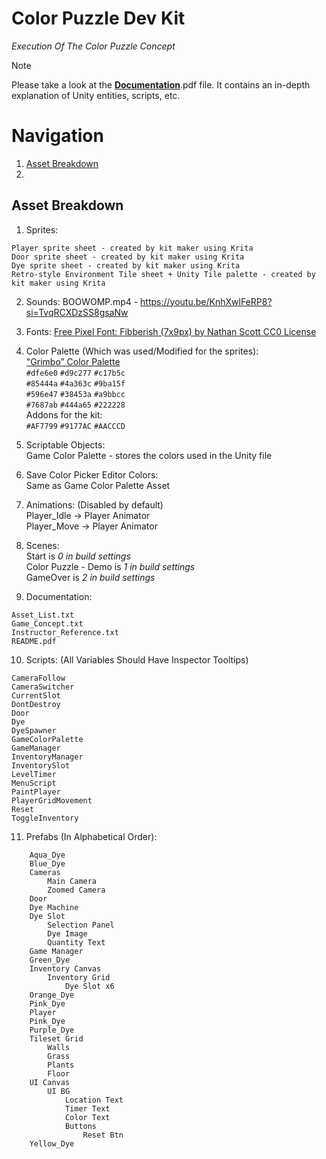 # Color Puzzle Dev Kit
_Execution Of The Color Puzzle Concept_

> [!NOTE]
> Please take a look at the [**Documentation**](https://github.com/Kamjam/Color-Puzzle-Dev-Kit/tree/main/Color%20Puzzle%20Dev%20Kit/Assets/Documentation/Color%20Puzzle%20-%20READ%20ME%20with%20Images%20%20Folder).pdf file. It contains an in-depth explanation of Unity entities, scripts, etc.

# Navigation
1. [Asset Breakdown](#Asset-Breakdown)
2. 

## Asset Breakdown
1. Sprites:
```
Player sprite sheet - created by kit maker using Krita
Door sprite sheet - created by kit maker using Krita
Dye sprite sheet - created by kit maker using Krita
Retro-style Environment Tile sheet + Unity Tile palette - created by kit maker using Krita
```

2. Sounds: BOOWOMP.mp4 - https://youtu.be/KnhXwlFeRP8?si=TvqRCXDzSS8gsaNw

3. Fonts: [Free Pixel Font: Fibberish (7x9px) by Nathan Scott CC0 License](https://caffinate.itch.io/fibberish)

4. Color Palette (Which was used/Modified for the sprites): <br/>
["Grimbo” Color Palette](https://lospec.com/palette-list/grimbo) <br/>
`#dfe6e0` `#d9c277` `#c17b5c` <br/>
`#85444a` `#4a363c` `#9ba15f` <br/>
`#596e47` `#38453a` `#a9bbcc` <br/>
`#7687ab` `#444a65` `#222228` <br/>
Addons for the kit: <br/>
`#AF7799` `#9177AC` `#AACCCD`

6. Scriptable Objects: <br/>
Game Color Palette - stores the colors used in the Unity file

7. Save Color Picker Editor Colors: <br/>
 Same as Game Color Palette Asset

8. Animations: (Disabled by default) <br/>
Player_Idle -> Player Animator <br/>
Player_Move -> Player Animator

9. Scenes: <br/>
Start is _0 in build settings_ <br/>
Color Puzzle - Demo is  _1 in build settings_ <br/>
GameOver is _2 in build settings_

10. Documentation: <br/>
```
Asset_List.txt
Game_Concept.txt
Instructor_Reference.txt
README.pdf
```

10. Scripts: (All Variables Should Have Inspector Tooltips) <br/>
```
CameraFollow
CameraSwitcher
CurrentSlot
DontDestroy
Door
Dye
DyeSpawner
GameColorPalette
GameManager
InventoryManager
InventorySlot
LevelTimer
MenuScript
PaintPlayer
PlayerGridMovement
Reset
ToggleInventory  
```

11. Prefabs (In Alphabetical Order):
```
    Aqua_Dye
    Blue_Dye
    Cameras
        Main Camera
        Zoomed Camera
    Door
    Dye Machine
    Dye Slot
        Selection Panel
        Dye Image
        Quantity Text
    Game Manager
    Green_Dye
    Inventory Canvas
        Inventory Grid
            Dye Slot x6
    Orange_Dye
    Pink_Dye
    Player
    Pink_Dye
    Purple_Dye
    Tileset Grid
        Walls
        Grass
        Plants
        Floor
    UI Canvas
        UI BG
            Location Text
            Timer Text
            Color Text
            Buttons
                Reset Btn
    Yellow_Dye
```
